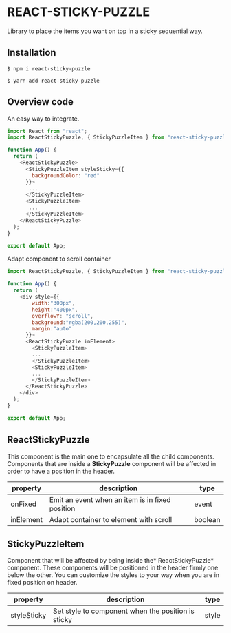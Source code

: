 # REACT-STICKY-PUZZLE

Library to place the items you want on top in a sticky sequential way.

## Installation

```console
$ npm i react-sticky-puzzle
```

```console
$ yarn add react-sticky-puzzle
```

## Overview code

An easy way to integrate.

```javascript
import React from "react";
import ReactStickyPuzzle, { StickyPuzzleItem } from "react-sticky-puzzle";

function App() {
  return (
    <ReactStickyPuzzle>
      <StickyPuzzleItem styleSticky={{
        backgroundColor: "red"
      }}>
       ...
      </StickyPuzzleItem>
      <StickyPuzzleItem>
       ...
      </StickyPuzzleItem>
    </ReactStickyPuzzle>
  );
}

export default App;
```

Adapt component to scroll container
```javascript
import ReactStickyPuzzle, { StickyPuzzleItem } from "react-sticky-puzzle";

function App() {
  return (
    <div style={{
        width:"300px",
        height:"400px",
        overflowY: "scroll",
        background:"rgba(200,200,255)",
        margin:"auto"
      }}>
      <ReactStickyPuzzle inElement>
        <StickyPuzzleItem>
        ...
        </StickyPuzzleItem>
        <StickyPuzzleItem>
        ...
        </StickyPuzzleItem>
      </ReactStickyPuzzle>
    </div>
  );
}

export default App;
```

## ReactStickyPuzzle

This component is the main one to encapsulate all the child components. Components that are inside a **StickyPuzzle** component will be affected in order to have a position in the header.

| property | description | type |
| - | - | - |
| onFixed | Emit an event when an item is in fixed position | event |
| inElement | Adapt container to element with scroll | boolean |

## StickyPuzzleItem

Component that will be affected by being inside the* ReactStickyPuzzle* component. These components will be positioned in the header firmly one below the other.
You can customize the styles to your way when you are in fixed position on header.

| property | description | type |
| - | - | - |
| styleSticky | Set style to component when the position is sticky | style |